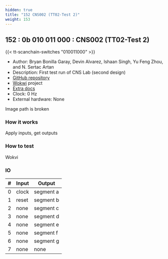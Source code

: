 ```yaml
---
hidden: true
title: "152 CNS002 (TT02-Test 2)"
weight: 153
---
```


## 152 : 0b 010 011 000 : CNS002 (TT02-Test 2)

{{< tt-scanchain-switches "010011000" >}}

* Author: Bryan Bonilla Garay, Devin Alvarez, Ishaan Singh, Yu Feng Zhou, and N. Sertac Artan
* Description: First test run of CNS Lab (second design)
* [GitHub repository](https://github.com/NYIT-CNS/cns002-tt02-submission2)
* [Wokwi](https://wokwi.com/projects/349953952950780498) project
* [Extra docs](https://github.com/arta-ns/tt02-cns-submission/blob/main/README.md)
* Clock: 0 Hz
* External hardware: None

Image path is broken

### How it works

Apply inputs, get outputs

### How to test

Wokvi

### IO

| # | Input        | Output       |
|---|--------------|--------------|
| 0 | clock  | segment a |
| 1 | reset  | segment b |
| 2 | none  | segment c |
| 3 | none  | segment d |
| 4 | none  | segment e |
| 5 | none  | segment f |
| 6 | none  | segment g |
| 7 | none  | none |
